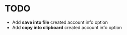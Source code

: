 # TODO

- Add **save into file** created account info option
- Add **copy into clipboard** created account info option
